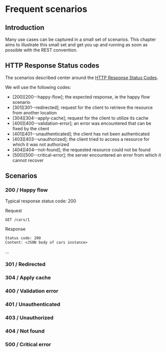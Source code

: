 # Frequent scenarios

## Introduction

Many use cases can be captured in a small set of scenarios. This chapter aims to illustrate this small set and get you up and running as soon as possible with the REST convention. 

## HTTP Response Status codes

The scenarios described center around the [HTTP Response Status Codes][http-status-codes]. 

We will use the following codes:
* [200][200--happy-flow]; the expected response, ie the happy flow scenario
* [301][301--redirected]; request for the client to retrieve the resource from another location
* [304][304--apply-cache]; request for the client to utilize its cache
* [400][400--validation-error]; an error was encountered that can be fixed by the client
* [401][401--unauthenticated]; the client has not been authenticated
* [403][403--unauthorized]; the client tried to access a resource for which it was not authorized
* [404][404--not-found]; the requested resource could not be found
* [500][500--critical-error]; the server encountered an error from which it cannot recover

## Scenarios

### 200 / Happy flow

Typical response status code: 200

Request
```
GET /cars/1
```

Response
```
Status code: 200
Content: <JSON body of cars instance>
```

...


### 301 / Redirected


### 304 / Apply cache

### 400 / Validation error

### 401 / Unauthenticated

### 403 / Unauthorized

### 404 / Not found

### 500 / Critical error


[http-status-codes]: https://www.w3.org/Protocols/rfc2616/rfc2616-sec10.html